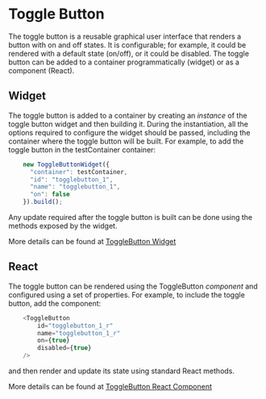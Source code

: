 # Toggle Button

The toggle button is a reusable graphical user interface that renders a button with on and off states. It is configurable; for example, it could be rendered with a default state (on/off), or it could be disabled. The toggle button can be added to a container programmatically (widget) or as a component (React). 


## Widget
The toggle button is added to a container by creating an *instance* of the toggle button widget and then building it. During the instantiation, all the options required to configure the widget should be passed, including the container where the toggle button will be built. For example, to add the toggle button in the testContainer container:

```javascript
    new ToggleButtonWidget({
      "container": testContainer,
      "id": "togglebutton_1",
      "name": "togglebutton_1",
      "on": false
    }).build();
```

Any update required after the toggle button is built can be done using the methods exposed by the widget.

More details can be found at [ToggleButton Widget](public/assets/js/widgets/toggleButton/toggleButtonWidget.md)


## React
The toggle button can be rendered using the ToggleButton *component* and configured using a set of properties. For example, to include the toggle button, add the component:

```javascript
    <ToggleButton
        id="togglebutton_1_r"
        name="togglebutton_1_r"
        on={true}
        disabled={true}
    />
```
and then render and update its state using standard React methods. 

More details can be found at [ToggleButton React Component](public/assets/js/widgets/toggleButton/react/toggleButton.md)